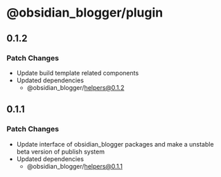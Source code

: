 # @obsidian_blogger/plugin

## 0.1.2

### Patch Changes

-   Update build template related components
-   Updated dependencies
    -   @obsidian_blogger/helpers@0.1.2

## 0.1.1

### Patch Changes

-   Update interface of obsidian_blogger packages and make a unstable beta version of publish system
-   Updated dependencies
    -   @obsidian_blogger/helpers@0.1.1
